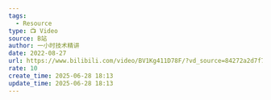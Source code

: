 ```yaml
---
tags:
  - Resource
type: 📺 Video
source: B站
author: 一小时技术精讲
date: 2022-08-27
url: https://www.bilibili.com/video/BV1Kg411D78F/?vd_source=84272a2d7f72158b38778819be5bc6ad
rate: 10
create_time: 2025-06-28 18:13
update_time: 2025-06-28 18:13
---
```

